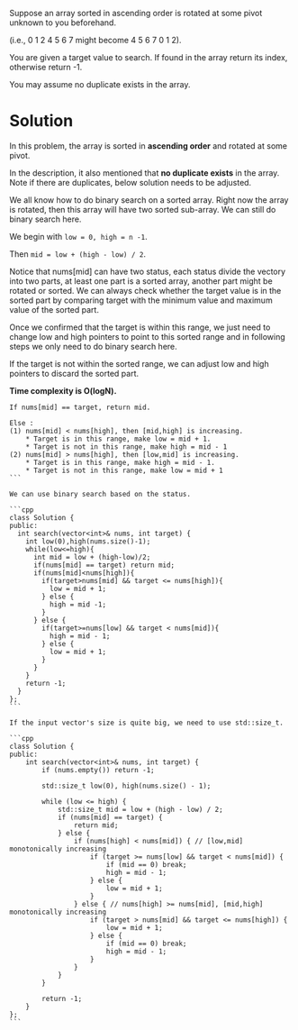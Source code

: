 Suppose an array sorted in ascending order is rotated at some pivot unknown to you beforehand.

(i.e., 0 1 2 4 5 6 7 might become 4 5 6 7 0 1 2).

You are given a target value to search. If found in the array return its index, otherwise return -1.

You may assume no duplicate exists in the array.
  
# Solution

In this problem, the array is sorted in __ascending order__ and rotated at some pivot.

In the description, it also mentioned that __no duplicate exists__ in the array. Note if there are duplicates, below solution needs to be adjusted.

We all know how to do binary search on a sorted array. Right now the array is rotated, then this array will have two sorted sub-array.
We can still do binary search here.

We begin with ```low = 0, high = n -1```.

Then ```mid = low + (high - low) / 2```.
  
Notice that nums[mid] can have two status, each status divide the vectory into two parts, at least one part is a sorted array, another part might be rotated or sorted. We can always check whether the target value is in the sorted part by comparing target with the minimum value and maximum value of the sorted part. 

Once we confirmed that the target is within this range, we just need to change low and high pointers to point to this sorted range and in following steps we only need to do binary search here.

If the target is not within the sorted range, we can adjust low and high pointers to discard the sorted part.

__Time complexity is O(logN).__

````
If nums[mid] == target, return mid.

Else :
(1) nums[mid] < nums[high], then [mid,high] is increasing.
    * Target is in this range, make low = mid + 1.
    * Target is not in this range, make high = mid - 1
(2) nums[mid] > nums[high], then [low,mid] is increasing.
    * Target is in this range, make high = mid - 1.
    * Target is not in this range, make low = mid + 1
```

We can use binary search based on the status.

```cpp  
class Solution {
public:
  int search(vector<int>& nums, int target) {
    int low(0),high(nums.size()-1);
    while(low<=high){
      int mid = low + (high-low)/2;
      if(nums[mid] == target) return mid;
      if(nums[mid]<nums[high]){
        if(target>nums[mid] && target <= nums[high]){
          low = mid + 1;
        } else {
          high = mid -1;
        }
      } else {
        if(target>=nums[low] && target < nums[mid]){
          high = mid - 1;
        } else {
          low = mid + 1;
        }
      }
    }
    return -1;
  }
};
```

If the input vector's size is quite big, we need to use std::size_t.
  
```cpp
class Solution {
public:
    int search(vector<int>& nums, int target) {
        if (nums.empty()) return -1;
        
        std::size_t low(0), high(nums.size() - 1);
        
        while (low <= high) {
            std::size_t mid = low + (high - low) / 2;
            if (nums[mid] == target) {
                return mid;
            } else {
                if (nums[high] < nums[mid]) { // [low,mid] monotonically increasing
                    if (target >= nums[low] && target < nums[mid]) {
                        if (mid == 0) break;
                        high = mid - 1;
                    } else {
                        low = mid + 1;
                    }
                } else { // nums[high] >= nums[mid], [mid,high] monotonically increasing
                    if (target > nums[mid] && target <= nums[high]) {
                        low = mid + 1;
                    } else {
                        if (mid == 0) break;
                        high = mid - 1;
                    }
                }
            }
        }
        
        return -1;
    }
};
```
